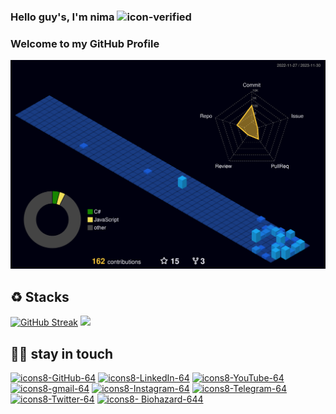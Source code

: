 ### Hello guy's, I'm nima  ![icon-verified](https://img.icons8.com/color/20/verified-account--v1.png)

### Welcome to my GitHub Profile

![](./profile-3d-contrib/profile-night-view.svg)



## ♻ Stacks

[![GitHub Streak](https://github-readme-streak-stats.herokuapp.com?user=NiREvil&theme=windows-dark&type=png)](https://git.io/streak-stats)
[![](https://visitcount.itsvg.in/api?id=NiREvil&label=Profile%20Views&pretty=true)](https://github.com/NiREvil5thacc)





## 🚬🗿 stay in touch

[![icons8-GitHub-64](https://img.icons8.com/arcade/64/github.png)](https://github.com/NiREvil5thacc)
[![icons8-LinkedIn-64](https://img.icons8.com/arcade/64/linkedin-circled.png)](https://au.linkedin.com/in/nirevil)
[![icons8-YouTube-64](https://img.icons8.com/arcade/64/youtube-play.png)](http://www.youtube.com/@NiREvil)
[![icons8-gmail-64](https://img.icons8.com/arcade/64/gmail.png)](mailto:nirevil2020@gmail.com)
[![icons8-Instagram-64](https://img.icons8.com/arcade/64/instagram-new.png)](https://instagram.com/nima_radical_?igshid=OGQ5ZDc2ODk2ZA==)
[![icons8-Telegram-64](https://img.icons8.com/arcade/64/telegram-app.png)](https://t.me/NiREvil)
[![icons8-Twitter-64](https://img.icons8.com/arcade/64/twitter.png)](https://twitter.com/NiREvil_)
[![icons8- Biohazard-644](https://img.icons8.com/arcade/64/poison.png)](https://t.me/F_NiREvil)
